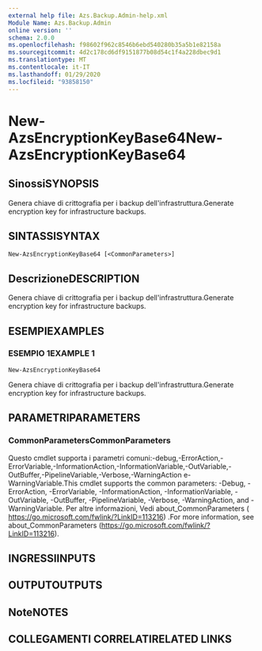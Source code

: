 ```yaml
---
external help file: Azs.Backup.Admin-help.xml
Module Name: Azs.Backup.Admin
online version: ''
schema: 2.0.0
ms.openlocfilehash: f98602f962c8546b6ebd540280b35a5b1e82158a
ms.sourcegitcommit: 4d2c178cd6df9151877b08d54c1f4a228dbec9d1
ms.translationtype: MT
ms.contentlocale: it-IT
ms.lasthandoff: 01/29/2020
ms.locfileid: "93858150"
---
```

# <span data-ttu-id="2e654-101">New-AzsEncryptionKeyBase64</span><span class="sxs-lookup"><span data-stu-id="2e654-101">New-AzsEncryptionKeyBase64</span></span>

## <span data-ttu-id="2e654-102">Sinossi</span><span class="sxs-lookup"><span data-stu-id="2e654-102">SYNOPSIS</span></span>
<span data-ttu-id="2e654-103">Genera chiave di crittografia per i backup dell'infrastruttura.</span><span class="sxs-lookup"><span data-stu-id="2e654-103">Generate encryption key for infrastructure backups.</span></span>

## <span data-ttu-id="2e654-104">SINTASSI</span><span class="sxs-lookup"><span data-stu-id="2e654-104">SYNTAX</span></span>

```
New-AzsEncryptionKeyBase64 [<CommonParameters>]
```

## <span data-ttu-id="2e654-105">Descrizione</span><span class="sxs-lookup"><span data-stu-id="2e654-105">DESCRIPTION</span></span>
<span data-ttu-id="2e654-106">Genera chiave di crittografia per i backup dell'infrastruttura.</span><span class="sxs-lookup"><span data-stu-id="2e654-106">Generate encryption key for infrastructure backups.</span></span>

## <span data-ttu-id="2e654-107">ESEMPI</span><span class="sxs-lookup"><span data-stu-id="2e654-107">EXAMPLES</span></span>

### <span data-ttu-id="2e654-108">ESEMPIO 1</span><span class="sxs-lookup"><span data-stu-id="2e654-108">EXAMPLE 1</span></span>
```
New-AzsEncryptionKeyBase64
```

<span data-ttu-id="2e654-109">Genera chiave di crittografia per i backup dell'infrastruttura.</span><span class="sxs-lookup"><span data-stu-id="2e654-109">Generate encryption key for infrastructure backups.</span></span>

## <span data-ttu-id="2e654-110">PARAMETRI</span><span class="sxs-lookup"><span data-stu-id="2e654-110">PARAMETERS</span></span>

### <span data-ttu-id="2e654-111">CommonParameters</span><span class="sxs-lookup"><span data-stu-id="2e654-111">CommonParameters</span></span>
<span data-ttu-id="2e654-112">Questo cmdlet supporta i parametri comuni:-debug,-ErrorAction,-ErrorVariable,-InformationAction,-InformationVariable,-OutVariable,-OutBuffer,-PipelineVariable,-Verbose,-WarningAction e-WarningVariable.</span><span class="sxs-lookup"><span data-stu-id="2e654-112">This cmdlet supports the common parameters: -Debug, -ErrorAction, -ErrorVariable, -InformationAction, -InformationVariable, -OutVariable, -OutBuffer, -PipelineVariable, -Verbose, -WarningAction, and -WarningVariable.</span></span> <span data-ttu-id="2e654-113">Per altre informazioni, Vedi about_CommonParameters ( https://go.microsoft.com/fwlink/?LinkID=113216) .</span><span class="sxs-lookup"><span data-stu-id="2e654-113">For more information, see about_CommonParameters (https://go.microsoft.com/fwlink/?LinkID=113216).</span></span>

## <span data-ttu-id="2e654-114">INGRESSI</span><span class="sxs-lookup"><span data-stu-id="2e654-114">INPUTS</span></span>

## <span data-ttu-id="2e654-115">OUTPUT</span><span class="sxs-lookup"><span data-stu-id="2e654-115">OUTPUTS</span></span>

## <span data-ttu-id="2e654-116">Note</span><span class="sxs-lookup"><span data-stu-id="2e654-116">NOTES</span></span>

## <span data-ttu-id="2e654-117">COLLEGAMENTI CORRELATI</span><span class="sxs-lookup"><span data-stu-id="2e654-117">RELATED LINKS</span></span>
